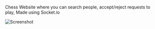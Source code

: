Chess Website where you can search people, accept/reject requests to play, Made using Socket.io

![Screenshot](https://github.com/viralgupta/chess/assets/119971154/022c5529-9672-470e-9b8b-00e1d706091d)
